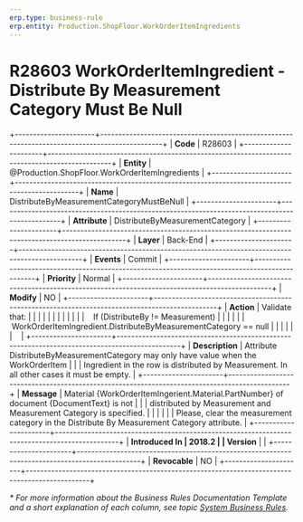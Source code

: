 ```yaml
---
erp.type: business-rule
erp.entity: Production.ShopFloor.WorkOrderItemIngredients
---
```


# R28603 WorkOrderItemIngredient - Distribute By Measurement Category Must Be Null
+----------------------+-----------------------------------------------------------------------------------------------+
| **Code**             | R28603                                                                                        |
+----------------------+-----------------------------------------------------------------------------------------------+
| **Entity**           | @Production.ShopFloor.WorkOrderItemIngredients                                                |
+----------------------+-----------------------------------------------------------------------------------------------+
| **Name**             | DistributeByMeasurementCategoryMustBeNull                                                     |
+----------------------+-----------------------------------------------------------------------------------------------+
| **Attribute**        | DistributeByMeasurementCategory                                                               |
+----------------------+-----------------------------------------------------------------------------------------------+
| **Layer**            | Back-End                                                                                      |
+----------------------+-----------------------------------------------------------------------------------------------+
| **Events**           | Commit                                                                                        |
+----------------------+-----------------------------------------------------------------------------------------------+
| **Priority**         | Normal                                                                                        |
+----------------------+-----------------------------------------------------------------------------------------------+
| **Modify**           | NO                                                                                            |
+----------------------+-----------------------------------------------------------------------------------------------+
| **Action**           | Validate that:                                                                                |
|                      |                                                                                               |
|                      |                                                                                               |
|                      |                                                                                               |
|                      |    If (DistributeBy != Measurement)                                                           |
|                      |                                                                                               |
|                      |          WorkOrderItemIngredient.DistributeByMeasurementCategory == null                      |
|                      |                                                                                               |
|                      |                                                                                               |
+----------------------+-----------------------------------------------------------------------------------------------+
| **Description**      | Attribute DistributeByMeasurementCategory may only have value when the WorkOrderItem          |
|                      | Ingredient in the row is distributed by Measurement. In all other cases it must be empty.     |
+----------------------+-----------------------------------------------------------------------------------------------+
| **Message**          | Material {WorkOrderItemIngerient.Material.PartNumber} of document {DocumentText} is not       |
|                      | distributed by Measurement and Measurement Category is specified.                             |
|                      |                                                                                               |
|                      | Please, clear the measurement category in the Distribute By Measurement Category attribute.   |
+----------------------+-----------------------------------------------------------------------------------------------+
| **Introduced In      | 2018.2                                                                                        |
| Version**            |                                                                                               |
+----------------------+-----------------------------------------------------------------------------------------------+
| **Revocable**        | NO                                                                                            |
+----------------------+-----------------------------------------------------------------------------------------------+

*\* For more information about the Business Rules Documentation Template and a short explanation of each column, see
topic [System Business Rules](../templates/template-description-system-business-rules.md).*

